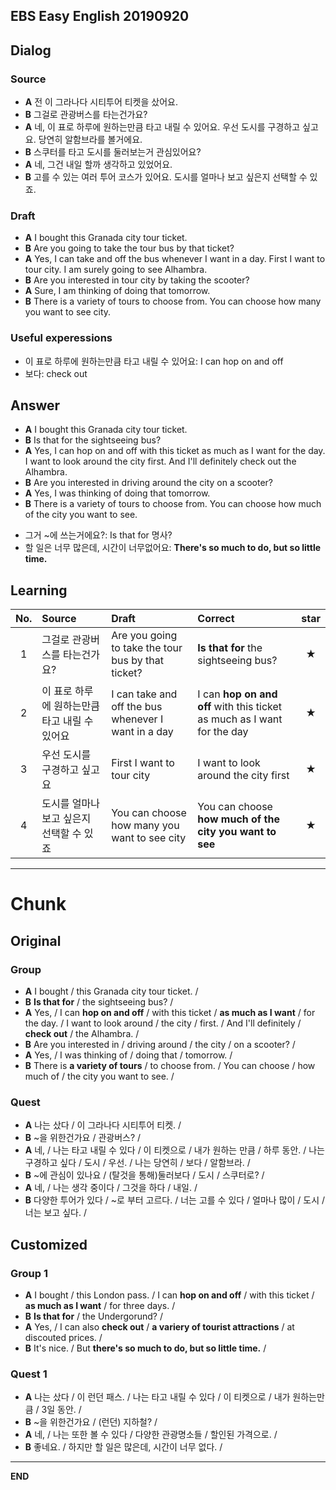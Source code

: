 ## EBS Easy English 20190920

## Dialog

### Source

* **A** 전 이 그라나다 시티투어 티켓을 샀어요.
* **B** 그걸로 관광버스를 타는건가요?
* **A** 네, 이 표로 하루에 원하는만큼 타고 내릴 수 있어요. 우선 도시를 구경하고 싶고요. 당연히 알함브라를 볼거에요.
* **B** 스쿠터를 타고 도시를 둘러보는거 관심있어요?
* **A** 네, 그건 내일 할까 생각하고 있었어요.
* **B** 고를 수 있는 여러 투어 코스가 있어요. 도시를 얼마나 보고 싶은지 선택할 수 있죠.


### Draft

* **A** I bought this Granada city tour ticket.
* **B** Are you going to take the tour bus by that ticket?
* **A** Yes, I can take and off the bus whenever I want in a day. First I want to tour city. I am surely going to see Alhambra.  
* **B** Are you interested in tour city by taking the scooter?
* **A** Sure, I am thinking of doing that tomorrow.
* **B** There is a variety of tours to choose from. You can choose how many you want to see city.

### Useful experessions
- 이 표로 하루에 원하는만큼 타고 내릴 수 있어요: I can hop on and off
- 보다: check out


## Answer

* **A** I bought this Granada city tour ticket.
* **B** Is that for the sightseeing bus?
* **A** Yes, I can hop on and off with this ticket as much as I want for the day. I want to look around the city first. And I'll definitely check out the Alhambra.
* **B** Are you interested in driving around the city on a scooter?
* **A** Yes, I was thinking of doing that tomorrow.
* **B** There is a variety of tours to choose from. You can choose how much of the city you want to see.

- 그거 ~에 쓰는거에요?: Is that for 명사?
- 할 일은 너무 많은데, 시간이 너무없어요: **There's so much to do, but so little time.**



## Learning

| No. | Source | Draft | Correct | star |
| :---: | :--- | :--- | :--- | :---: |
| 1 | 그걸로 관광버스를 타는건가요? | Are you going to take the tour bus by that ticket? | **Is that for** the sightseeing bus? | ★ |
| 2 | 이 표로 하루에 원하는만큼 타고 내릴 수 있어요 | I can take and off the bus whenever I want in a day |  I can **hop on and off** with this ticket as much as I want for the day | ★ |
| 3 | 우선 도시를 구경하고 싶고요 | First I want to tour city | I want to look around the city first | ★ |
| 4 | 도시를 얼마나 보고 싶은지 선택할 수 있죠 | You can choose how many you want to see city | You can choose **how much of the city you want to see** | ★ |


----

# Chunk

## Original

### Group

* **A** I bought / this Granada city tour ticket. /
* **B** **Is that for** / the sightseeing bus? /
* **A** Yes, / I can **hop on and off** / with this ticket / **as much as I want** / for the day. / I want to look around / the city / first. / And I'll definitely / **check out** / the Alhambra. /
* **B** Are you interested in / driving around / the city / on a scooter? /
* **A** Yes, / I was thinking of / doing that / tomorrow. /
* **B** There is **a variety of tours** / to choose from. / You can choose / how much of / the city you want to see. /


### Quest

* **A** 나는 샀다 / 이 그라나다 시티투어 티켓. /
* **B** ~을 위한건가요 / 관광버스? /
* **A** 네, / 나는 타고 내릴 수 있다 / 이 티켓으로 / 내가 원하는 만큼 / 하루 동안. / 나는 구경하고 싶다 / 도시 / 우선. / 나는 당연히 / 보다 / 알함브라. /
* **B** ~에 관심이 있나요 / (탈것을 통해)둘러보다 / 도시 / 스쿠터로? /
* **A** 네, / 나는 생각 중이다 / 그것을 하다 / 내일. /
* **B** 다양한 투어가 있다 / ~로 부터 고르다. / 너는 고를 수 있다 / 얼마나 많이 / 도시 / 너는 보고 싶다. /


## Customized

### Group 1

* **A** I bought / this London pass. / I can **hop on and off** / with this ticket / **as much as I want** / for three days. /
* **B** **Is that for** / the Undergorund? /
* **A** Yes, / I can also **check out** / **a variery of tourist attractions** / at discouted prices. /
* **B** It's nice. / But **there's so much to do, but so little time.** /

### Quest 1

* **A** 나는 샀다 / 이 런던 패스. / 나는 타고 내릴 수 있다 / 이 티켓으로 / 내가 원하는만큼 / 3일 동안. /
* **B** ~을 위한건가요 / (런던) 지하철? /
* **A** 네, / 나는 또한 볼 수 있다 / 다양한 관광명소들 / 할인된 가격으로. /
* **B** 좋네요. / 하지만 할 일은 많은데, 시간이 너무 없다. /


---

**END**
